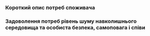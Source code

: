 ### Короткий опис потреб споживача

### Задоволення потреб рівень шуму навколишнього середовища та особиста безпека, самоповага і співи

